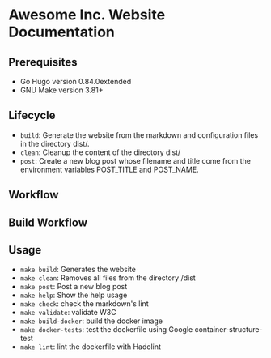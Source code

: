 # Awesome Inc. Website Documentation

## Prerequisites
* Go Hugo version 0.84.0extended
* GNU Make version 3.81+

## Lifecycle
* `build`: Generate the website from the markdown and configuration files in the directory dist/.
* `clean`: Cleanup the content of the directory dist/
* `post`: Create a new blog post whose filename and title come from the environment variables POST_TITLE and POST_NAME.

## Workflow

## Build Workflow

## Usage
* `make build`: Generates the website
* `make clean`: Removes all files from the directory /dist
* `make post`: Post a new blog post 
* `make help`: Show the help usage
* `make check`: check the markdown's lint
* `make validate`: validate W3C
* `make build-docker`: build the docker image
* `make docker-tests`: test the dockerfile using Google container-structure-test
* `make lint`: lint the dockerfile with Hadolint